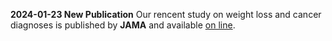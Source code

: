 <p><b>2024-01-23 New Publication</b> Our rencent study on weight loss and cancer diagnoses is published by <b>JAMA</b> and available <a href="https://jamanetwork.com/journals/jama/article-abstract/2814132">on line</a>.</p>





